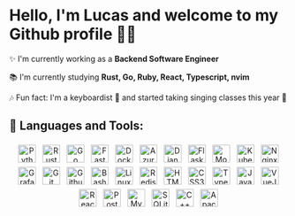 # Hello, I'm Lucas and welcome to my Github profile 👨‍💻

✨ I'm currently working as a **Backend Software Engineer**

📚 I'm currently studying **Rust, Go, Ruby, React, Typescript, nvim**

🎶 Fun fact: I'm a keyboardist 🎹 and started taking singing classes this year 🎤

## 🧰 Languages and Tools:

<p align="center">
<img src="https://cdn.jsdelivr.net/gh/devicons/devicon/icons/python/python-original.svg" height="32" style="vertical-align:top; margin:4px" alt="Python"/>
<img src="https://cdn.jsdelivr.net/gh/devicons/devicon/icons/rust/rust-plain.svg" height="32" style="vertical-align:top; margin:4px" alt="Rust"/>
<img src="https://cdn.jsdelivr.net/gh/devicons/devicon/icons/go/go-original.svg" height="32" style="vertical-align:top; margin:4px" alt="Go"/>
<img src="https://cdn.jsdelivr.net/gh/devicons/devicon/icons/fastapi/fastapi-original.svg" height="32" style="vertical-align:top; margin:4px" alt="FastAPI"/>
<img src="https://cdn.jsdelivr.net/gh/devicons/devicon/icons/docker/docker-original.svg" height="32" style="vertical-align:top; margin:4px" alt="Docker"/>
<img src="https://cdn.jsdelivr.net/gh/devicons/devicon/icons/azure/azure-original.svg" height="32" style="vertical-align:top; margin:4px" alt="Azure"/>
<img src="https://cdn.jsdelivr.net/gh/devicons/devicon/icons/django/django-plain-wordmark.svg" height="32" style="vertical-align:top; margin:4px" alt="Django"/>
<img src="https://cdn.jsdelivr.net/gh/devicons/devicon/icons/flask/flask-original.svg" height="32" style="vertical-align:top; margin:4px" alt="Flask"/>
<img src="https://cdn.jsdelivr.net/gh/devicons/devicon/icons/mongodb/mongodb-original.svg" height="32" style="vertical-align:top; margin:4px" alt="MongoDB"/>
<img src="https://cdn.jsdelivr.net/gh/devicons/devicon/icons/kubernetes/kubernetes-plain.svg" height="32" style="vertical-align:top; margin:4px" alt="Kubernetes"/>
<img src="https://cdn.jsdelivr.net/gh/devicons/devicon/icons/nginx/nginx-original.svg" height="32" style="vertical-align:top; margin:4px" alt="Nginx"/>
<img src="https://cdn.jsdelivr.net/gh/devicons/devicon/icons/grafana/grafana-original.svg" height="32" style="vertical-align:top; margin:4px" alt="Grafana"/>
<img src="https://cdn.jsdelivr.net/gh/devicons/devicon/icons/git/git-original.svg" height="32" style="vertical-align:top; margin:4px" alt="Git"/>
<img src="https://cdn.jsdelivr.net/gh/devicons/devicon/icons/github/github-original.svg" height="32" style="vertical-align:top; margin:4px" alt="Github"/>
<img src="https://cdn.jsdelivr.net/gh/devicons/devicon/icons/bash/bash-original.svg" height="32" style="vertical-align:top; margin:4px" alt="Bash"/>
<img src="https://cdn.jsdelivr.net/gh/devicons/devicon/icons/linux/linux-original.svg" height="32" style="vertical-align:top; margin:4px" alt="Linux"/>
<img src="https://cdn.jsdelivr.net/gh/devicons/devicon/icons/redis/redis-original.svg" height="32" style="vertical-align:top; margin:4px" alt="Redis"/>
<img src="https://cdn.jsdelivr.net/gh/devicons/devicon/icons/html5/html5-original.svg" height="32" style="vertical-align:top; margin:4px" alt="HTML5"/>
<img src="https://cdn.jsdelivr.net/gh/devicons/devicon/icons/css3/css3-original.svg" height="32" style="vertical-align:top; margin:4px" alt="CSS3"/>
<img src="https://cdn.jsdelivr.net/gh/devicons/devicon/icons/typescript/typescript-original.svg" height="32" style="vertical-align:top; margin:4px" alt="Typescript"/>
<img src="https://cdn.jsdelivr.net/gh/devicons/devicon/icons/javascript/javascript-original.svg" height="32" style="vertical-align:top; margin:4px" alt="Javascript"/>
<img src="https://cdn.jsdelivr.net/gh/devicons/devicon/icons/vuejs/vuejs-original.svg" height="32" style="vertical-align:top; margin:4px" alt="VueJS"/>
<img src="https://cdn.jsdelivr.net/gh/devicons/devicon/icons/react/react-original.svg" height="32" style="vertical-align:top; margin:4px" alt="React"/>
<img src="https://cdn.jsdelivr.net/gh/devicons/devicon/icons/postgresql/postgresql-original.svg" height="32" style="vertical-align:top; margin:4px" alt="PostgreSQL"/>
<img src="https://cdn.jsdelivr.net/gh/devicons/devicon/icons/mysql/mysql-original.svg" height="32" style="vertical-align:top; margin:4px" alt="MySQL"/>
<img src="https://cdn.jsdelivr.net/gh/devicons/devicon/icons/sqlite/sqlite-original.svg" height="32" style="vertical-align:top; margin:4px" alt="SQLite"/>
<img src="https://cdn.jsdelivr.net/gh/devicons/devicon/icons/cplusplus/cplusplus-original.svg" height="32" style="vertical-align:top; margin:4px" alt="C++"/>
<img src="https://cdn.jsdelivr.net/gh/devicons/devicon/icons/apachekafka/apachekafka-original.svg" height="32" style="vertical-align:top; margin:4px" alt="Apache Kafka"/>
</p>

